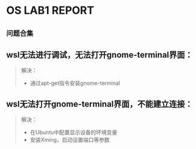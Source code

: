 
# OS LAB1 REPORT

## `问题合集`

## wsl无法进行调试，无法打开gnome-terminal界面：
> 
> 解决：
>   - 通过apt-get指令安装gnome-terminal

## wsl无法打开gnome-terminal界面，不能建立连接：
> 
> 解决：
>   - 在Ubuntu中配置显示设备的环境变量
>   - 安装Xming，启动设置端口等参数

